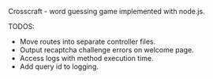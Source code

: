 Crosscraft - word guessing game implemented with node.js.

TODOS:

* Move routes into separate controller files.
* Output recaptcha challenge errors on welcome page.
* Access logs with method execution time.
* Add query id to logging.